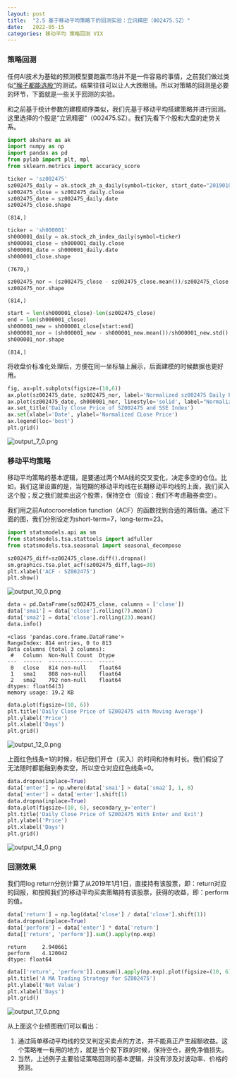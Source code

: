 ```yaml
---
layout: post
title:  "2.5 基于移动平均策略下的回测实验：立讯精密（002475.SZ）"
date:   2022-05-15
categories: 移动平均 策略回测 VIX
---
```



### 策略回测


任何AI技术为基础的预测模型要跑赢市场并不是一件容易的事情，之前我们做过类似<u>“猴子都能选股”</u>的测试。结果往往可以让人大跌眼镜。所以对策略的回测是必要的环节，下面就是一些关于回测的实验。


和之前基于统计参数的建模顺序类似，我们先基于移动平均搭建策略并进行回测。这里选择的个股是“立讯精密”（002475.SZ）。我们先看下个股和大盘的走势关系。


```python
import akshare as ak
import numpy as np
import pandas as pd
from pylab import plt, mpl
from sklearn.metrics import accuracy_score
```


```python
ticker = 'sz002475'
sz002475_daily = ak.stock_zh_a_daily(symbol=ticker, start_date="20190101", end_date="20250101", adjust="qfq")
sz002475_close = sz002475_daily.close
sz002475_date = sz002475_daily.date
sz002475_close.shape
```

    (814,)


```python
ticker = 'sh000001'
sh000001_daily = ak.stock_zh_index_daily(symbol=ticker)
sh000001_close = sh000001_daily.close
sh000001_date = sh000001_daily.date
sh000001_close.shape
```

    (7670,)


```python
sz002475_nor = (sz002475_close - sz002475_close.mean())/sz002475_close.std()
sz002475_nor.shape
```

    (814,)


```python
start = len(sh000001_close)-len(sz002475_close)
end = len(sh000001_close)
sh000001_new = sh000001_close[start:end]
sh000001_nor = (sh000001_new - sh000001_new.mean())/sh000001_new.std()
sh000001_nor.shape
```

    (814,)


将收盘价标准化处理后，方便在同一坐标轴上展示，后面建模的时候数据也更好用。


```python
fig, ax=plt.subplots(figsize=(10,6))
ax.plot(sz002475_date, sz002475_nor, label='Normalized sz002475 Daily Price', linestyle='--')
ax.plot(sz002475_date, sh000001_nor, linestyle='solid', label="Normalized SSE Index Daily Price")
ax.set_title('Daily Close Price of SZ002475 and SSE Index')
ax.set(xlabel='Date', ylabel='Normalized CLose Price')
ax.legend(loc='best')
plt.grid()
```

    
![output_7_0.png](https://s2.loli.net/2022/05/15/5P9i7p1FVbr3sSk.png)
    

### 移动平均策略


移动平均策略的基本逻辑，是要通过两个MA线的交叉变化，决定多空的仓位。比如，我们这里设置的是，当短期的移动平均线在长期移动平均线的上面，我们买入这个股；反之我们就卖出这个股票，保持空仓（假设：我们不考虑融券卖空）。


我们用之前Autocroorelation function（ACF）的函数找到合适的滞后值。通过下面的图，我们分别设定为short-term=7，long-term=23。


```python
import statsmodels.api as sm
from statsmodels.tsa.stattools import adfuller
from statsmodels.tsa.seasonal import seasonal_decompose
```


```python
sz002475_diff=sz002475_close.diff().dropna()
sm.graphics.tsa.plot_acf(sz002475_diff,lags=30)
plt.xlabel('ACF - SZ002475')
plt.show()
```

    
![output_10_0.png](https://s2.loli.net/2022/05/15/GYKHPyX5bUm7Wew.png)
    

```python
data = pd.DataFrame(sz002475_close, columns = ['close'])
data['sma1'] = data['close'].rolling(7).mean()
data['sma2'] = data['close'].rolling(23).mean()
data.info()
```

    <class 'pandas.core.frame.DataFrame'>
    RangeIndex: 814 entries, 0 to 813
    Data columns (total 3 columns):
     #   Column  Non-Null Count  Dtype  
    ---  ------  --------------  -----  
     0   close   814 non-null    float64
     1   sma1    808 non-null    float64
     2   sma2    792 non-null    float64
    dtypes: float64(3)
    memory usage: 19.2 KB
    

```python
data.plot(figsize=(10, 6))
plt.title('Daily Close Price of SZ002475 with Moving Average')
plt.ylabel('Price')
plt.xlabel('Days')
plt.grid()
```


![output_12_0.png](https://s2.loli.net/2022/05/15/Sm1BsU9T7rdDlEc.png)
    

上面红色线条=1的时候，标记我们开仓（买入）的时间和持有时长。我们假设了无法随时都能融到券卖空，所以空仓对应红色线条=0。


```python
data.dropna(inplace=True)
data['enter'] = np.where(data['sma1'] > data['sma2'], 1, 0)
data['enter'] = data['enter'].shift(1)
data.dropna(inplace=True)
data.plot(figsize=(10, 6), secondary_y='enter')
plt.title('Daily Close Price of SZ002475 With Enter and Exit')
plt.ylabel('Price')
plt.xlabel('Days')
plt.grid()
```

    
![output_14_0.png](https://s2.loli.net/2022/05/15/PphiA8XoU4FYkJz.png)
    

### 回测效果


我们用log return分别计算了从2019年1月1日，直接持有该股票，即：return对应的回报，和按照我们的移动平均买卖策略持有该股票，获得的收益，即：perform的值。


```python
data['return'] = np.log(data['close'] / data['close'].shift(1))
data.dropna(inplace=True)
data['perform'] = data['enter'] * data['return']
data[['return', 'perform']].sum().apply(np.exp)
```

    return     2.940661
    perform    4.120042
    dtype: float64


```python
data[['return', 'perform']].cumsum().apply(np.exp).plot(figsize=(10, 6));
plt.title('A MA Trading Strategy for SZ002475')
plt.ylabel('Net Value')
plt.xlabel('Days')
plt.grid()
```


![output_17_0.png](https://s2.loli.net/2022/05/15/5GexvWRBr1gkV26.png)
    

从上面这个业绩图我们可以看出：


1. 通过简单移动平均线的交叉判定买卖点的方法，并不能真正产生超额收益。这个策略唯一有用的地方，就是当个股下跌的时候，保持空仓，避免净值损失。
2. 当然，上述例子主要验证策略回测的基本逻辑，并没有涉及对波动率、价格的预测。

